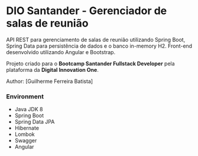 # DIO Santander - Gerenciador de salas de reunião

API REST para gerenciamento de salas de reunião utilizando Spring Boot, Spring Data para persistência de dados e o banco in-memory H2. 
Front-end desenvolvido utilizando Angular e Bootstrap.

Projeto criado para o **Bootcamp Santander Fullstack Developer** pela plataforma da  **Digital Innovation One**.

Author: [Guilherme Ferreira Batista]

### Environment

- Java JDK 8
- Spring Boot
- Spring Data JPA
- Hibernate
- Lombok
- Swagger
- Angular